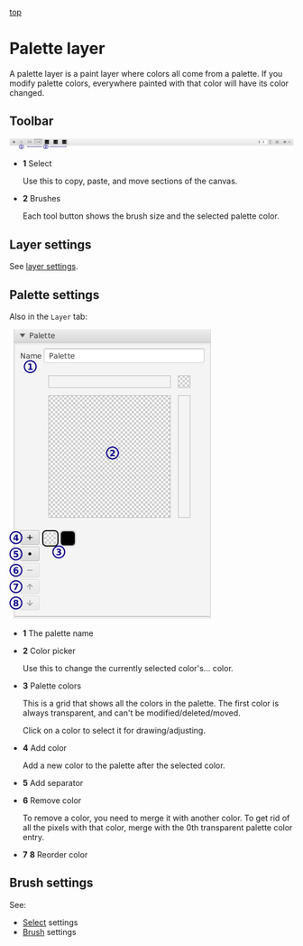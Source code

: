 [top](mainwindow.md)

# Palette layer

A palette layer is a paint layer where colors all come from a palette.  If you modify palette colors, everywhere painted with that color will have its color changed.

## Toolbar

![Toolbar](palettetoolbar.jpg)

* **1** Select

   Use this to copy, paste, and move sections of the canvas.

* **2** Brushes

   Each tool button shows the brush size and the selected palette color.

## Layer settings

See [layer settings](layer_settings.md).

## Palette settings

Also in the `Layer` tab:

![Palette settings](palettesettings.jpg)

* **1** The palette name

* **2** Color picker

   Use this to change the currently selected color's... color.

* **3** Palette colors

   This is a grid that shows all the colors in the palette.  The first color is always transparent, and can't be modified/deleted/moved.

   Click on a color to select it for drawing/adjusting.

* **4** Add color

   Add a new color to the palette after the selected color.

* **5** Add separator

* **6** Remove color

   To remove a color, you need to merge it with another color.  To get rid of all the pixels with that color, merge with the 0th transparent palette color entry.

* **7** **8** Reorder color

## Brush settings

See:

* [Select](select_settings.md) settings
* [Brush](palette_brush_settings.md) settings
